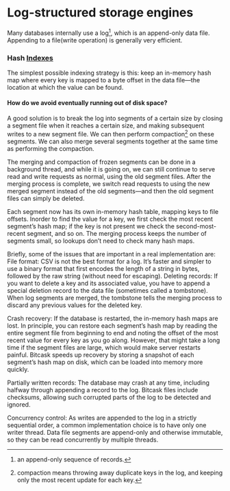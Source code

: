 # Log-structured storage engines

Many databases internally use a log[^1], which is an append-only data file. Appending to a file(write operation) is generally very efficient.

### Hash [Indexes](https://github.com/gauxs/sysd/blob/data_intensive/hld/1.%20foundation/3.%20data_storage/readme.md#index)

The simplest possible indexing strategy is this: keep an in-memory hash map where every key is mapped to a byte offset in the data file—the location at which the value can be found.

#### How do we avoid eventually running out of disk space?

A good solution is to break the log into segments of a certain size by closing a segment file when it reaches a certain size, and making subsequent writes to a new segment file. We can then perform compaction[^2] on these segments. We can also merge several segments together at the same time as performing the compaction.

The merging and compaction of frozen segments can be done in a background thread, and while it is going on, we can still continue to serve read and write requests as normal, using the old segment files. After the merging process is complete, we switch read requests to using the new merged segment instead of the old segments—and then the old segment files can simply be deleted.

Each segment now has its own in-memory hash table, mapping keys to file offsets. Inorder to find the value for a key, we first check the most recent segment’s hash map; if the key is not present we check the second-most-recent segment, and so on. The merging process keeps the number of segments small, so lookups don’t need to check many hash maps.

Briefly, some of the issues that are important in a real implementation are:
File format: CSV is not the best format for a log. It’s faster and simpler to use a binary format that first encodes the length of a string in bytes, followed by the raw string (without need for escaping).
Deleting records: If you want to delete a key and its associated value, you have to append a special deletion record to the data file (sometimes called a tombstone). When log segments are merged, the tombstone tells the merging process to discard any previous values for the deleted key.

Crash recovery: If the database is restarted, the in-memory hash maps are lost. In principle, you can restore each segment’s hash map by reading the entire segment file from beginning to end and noting the offset of the most recent value for every key as you go along. However, that might take a long time if the segment files are large, which would make server restarts painful. Bitcask speeds up recovery by storing a snapshot of each segment’s hash map on disk, which can be loaded into memory more quickly.

Partially written records: The database may crash at any time, including halfway through appending a record to the log. Bitcask files include checksums, allowing such corrupted parts of the log to be detected and ignored.

Concurrency control: As writes are appended to the log in a strictly sequential order, a common implementation choice is to have only one writer thread. Data file segments are append-only and otherwise immutable, so they can be read concurrently by multiple threads.

[^1]: an append-only sequence of records.
[^2]: compaction means throwing away duplicate keys in the log, and keeping only the most recent update for each key.
